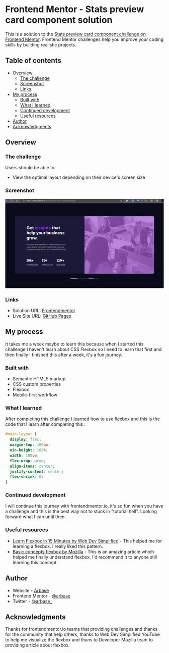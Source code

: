 # Frontend Mentor - Stats preview card component solution

This is a solution to the [Stats preview card component challenge on Frontend Mentor](https://www.frontendmentor.io/challenges/stats-preview-card-component-8JqbgoU62). Frontend Mentor challenges help you improve your coding skills by building realistic projects. 

## Table of contents

- [Overview](#overview)
  - [The challenge](#the-challenge)
  - [Screenshot](#screenshot)
  - [Links](#links)
- [My process](#my-process)
  - [Built with](#built-with)
  - [What I learned](#what-i-learned)
  - [Continued development](#continued-development)
  - [Useful resources](#useful-resources)
- [Author](#author)
- [Acknowledgments](#acknowledgments)

## Overview

### The challenge

Users should be able to:

- View the optimal layout depending on their device's screen size

### Screenshot

![Design preview for this challenge by me](./screenshot.jpg)

### Links

- Solution URL: [Frontendmentor](https://www.frontendmentor.io/solutions/stats-preview-card-component-using-flexbox-52agszacA)
- Live Site URL: [GitHub Pages](https://arbase.github.io/stats-preview-card-component-main/)

## My process
 It takes me a week maybe to learn this because when I started this challenge I haven't learn about CSS Flexbox
 so I need to learn that first and then finally I finished this after a week, it's a fun journey.
### Built with

- Semantic HTML5 markup
- CSS custom properties
- Flexbox
- Mobile-first workflow

### What I learned

After completing this challenge I learned how to use flexbox and this is the code that I learn after completing this :

```css
#main-layout {
  display: flex;
  margin-top: 100px;
  min-height: 100%;
  width: 100vw;
  flex-wrap: wrap;
  align-items: center;
  justify-content: center;
  flex-shrink: 0;
}
```

### Continued development

I will continue this journey with frontendmentor.io, it's so fun when you have a challenge and this is the best way not to stuck in "tutorial hell". Looking forward what I can until then.

### Useful resources

- [Learn Flexbox in 15 Minutes by Web Dev Simplified](https://www.youtube.com/watch?v=fYq5PXgSsbE&t=2s) - This helped me for learning a flexbox. I really liked this pattern.
- [Basic concepts flexbox by Mozilla](https://developer.mozilla.org/en-US/docs/Web/CSS/CSS_Flexible_Box_Layout/Basic_Concepts_of_Flexbox) - This is an amazing article which helped me finally understand flexbox. I'd recommend it to anyone still learning this concept.

## Author

- Website - [Arbase](https://arbase.github.io)
- Frontend Mentor - [@arbase](https://www.frontendmentor.io/profile/arbase)
- Twitter - [@arbase_](https://www.twitter.com/arbase_)

## Acknowledgments

Thanks for frontendmentor.io teams that providing challenges and thanks for the community that help others, thanks to Web Dev Simplified YouTube to help me visualize the flexbox and thans to Developer Mozilla team to providing article about flexbox.

